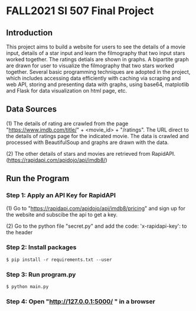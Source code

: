 # FALL2021 SI 507 Final Project

## Introduction
This project aims to build a website for users to see the details of a movie input, details of a star input and learn the filmography that two input stars worked together. The ratings detials are shown in graphs. A bipartite graph are drawn for user to visualize the filmography that two stars worked together. Several basic programming techniques are adopted in the project, which includes accessing data efficiently with caching via scraping and web API, storing and presenting data with graphs, using base64, matplotlib and Flask for data visualization on html page, etc.

## Data Sources
(1) The details of rating are crawled from the page "https://www.imdb.com/title/" + <movie_id> + "/ratings". The URL direct to the details of ratings page for the indicated movie. The data is crawled and processed with BeautifulSoup and graphs are drawn with the data.

(2) The other details of stars and movies are retrieved from RapidAPI. (https://rapidapi.com/apidojo/api/imdb8/)

## Run the Program
### Step 1: Apply an API Key for RapidAPI
(1) Go to "https://rapidapi.com/apidojo/api/imdb8/pricing" and sign up for the website and subscibe the api to get a key. 

(2) Go to the python file "secret.py" and add the code: 
'x-rapidapi-key': <your-key>
to the header

### Step 2: Install packages
```
$ pip install -r requirements.txt --user
```  

### Step 3: Run program.py  
```  
$ python main.py
```  
### Step 4: Open "http://127.0.0.1:5000/ " in a browser
